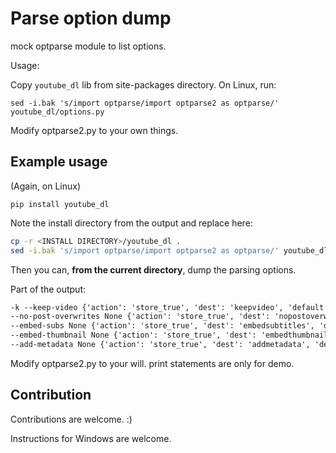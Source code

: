 # Parse option dump

mock optparse module to list options.

Usage:

Copy `youtube_dl` lib from site-packages directory. On Linux, run:

`sed -i.bak 's/import optparse/import optparse2 as optparse/' youtube_dl/options.py`

Modify optparse2.py to your own things.

## Example usage

(Again, on Linux)

`pip install youtube_dl`

Note the install directory from the output and replace here:

```sh
cp -r <INSTALL DIRECTORY>/youtube_dl .
sed -i.bak 's/import optparse/import optparse2 as optparse/' youtube_dl/options.py
```

Then you can, **from the current directory**, dump the parsing options.

Part of the output:

```txt
-k --keep-video {'action': 'store_true', 'dest': 'keepvideo', 'default': False, 'help': 'Keep the video file on disk after the post-processing; the video is erased by default'}
--no-post-overwrites None {'action': 'store_true', 'dest': 'nopostoverwrites', 'default': False, 'help': 'Do not overwrite post-processed files; the post-processed files are overwritten by default'}
--embed-subs None {'action': 'store_true', 'dest': 'embedsubtitles', 'default': False, 'help': 'Embed subtitles in the video (only for mp4, webm and mkv videos)'}
--embed-thumbnail None {'action': 'store_true', 'dest': 'embedthumbnail', 'default': False, 'help': 'Embed thumbnail in the audio as cover art'}
--add-metadata None {'action': 'store_true', 'dest': 'addmetadata', 'default': False, 'help': 'Write metadata to the video file'}
```

Modify optparse2.py to your will. print statements are only for demo.

## Contribution

Contributions are welcome. :)


Instructions for Windows are welcome.

